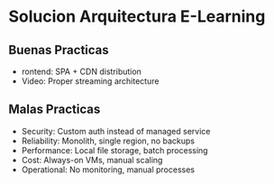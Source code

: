 # Solucion Arquitectura E-Learning
## Buenas Practicas
- rontend: SPA + CDN distribution
- Video: Proper streaming architecture

## Malas Practicas
- Security: Custom auth instead of managed service
- Reliability: Monolith, single region, no backups
- Performance: Local file storage, batch processing
- Cost: Always-on VMs, manual scaling
- Operational: No monitoring, manual processes